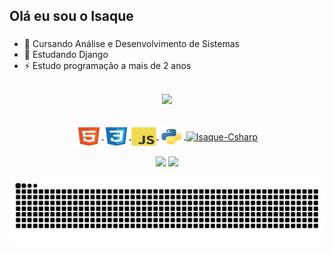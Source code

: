 
## Olá eu sou o Isaque
###

- 🔭 Cursando Análise e Desenvolvimento de Sistemas
- 🌱 Estudando Django
- ⚡ Estudo programação a mais de 2 anos
<br>
<div align="center">
  <a href="https://github.com/isaquedesousa2">
  <img height="180em" src="https://github-readme-stats.vercel.app/api/top-langs/?username=isaquedesousa2&layout=compact&langs_count=7&theme=dark"/>
</div>
<br>
 <div align="center" style="display: inline_block">
   <br>
   <img align="center" alt="Rafa-HTML" height="30" width="40" src="https://raw.githubusercontent.com/devicons/devicon/master/icons/html5/html5-original.svg">
   <img align="center" alt="Rafa-CSS" height="30" width="40" src="https://raw.githubusercontent.com/devicons/devicon/master/icons/css3/css3-original.svg">
   <img align="center" alt="Rafa-Csharp" height="30" width="40" src="https://raw.githubusercontent.com/devicons/devicon/master/icons/javascript/javascript-original.svg">
   <img align="center" alt="Rafa-Python" height="30" width="40" src="https://raw.githubusercontent.com/devicons/devicon/master/icons/python/python-original.svg">
   <img align="center" alt="Isaque-Csharp" height="30" width="40" src="https://cdn.jsdelivr.net/gh/devicons/devicon/icons/django/django-plain.svg" />        
</div>
  <br>

 
<div align="center"> 
  <a href = "mailto:isaqueleal35@gmail.com"><img src="https://img.shields.io/badge/-Gmail-%23333?style=for-the-badge&logo=gmail&logoColor=white" target="_blank"></a>
  <a href="https://www.linkedin.com/in/isaque-de-sousa-675791216/" target="_blank"><img src="https://img.shields.io/badge/-LinkedIn-%230077B5?style=for-the-badge&logo=linkedin&logoColor=white" target="_blank"></a> 
 
  ![Snake animation](https://github.com/isaquedesousa2/isaquedesousa2/blob/output/github-contribution-grid-snake.svg)
 
</div>

